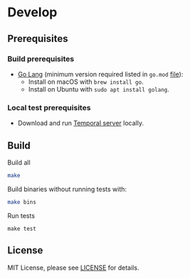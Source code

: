 # Develop

## Prerequisites

### Build prerequisites

- [Go Lang](https://go.dev/) (minimum version required listed in `go.mod` [file](go.mod)):
  - Install on macOS with `brew install go`.
  - Install on Ubuntu with `sudo apt install golang`.

### Local test prerequisites

- Download and run [Temporal server](https://github.com/temporalio/temporal/tree/main) locally. 

## Build

Build all

```bash
make
```

Build binaries without running tests with:

```bash
make bins
```

Run tests

```
make test
```

## License

MIT License, please see [LICENSE](LICENSE) for details.